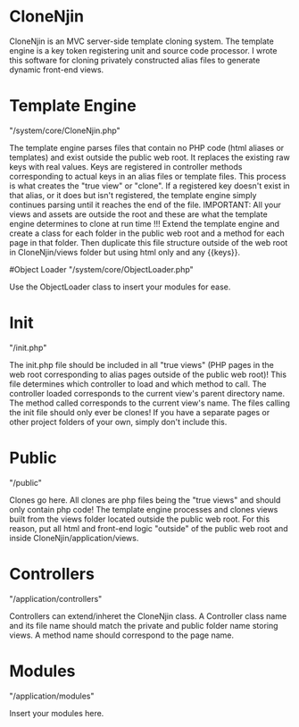 # CloneNjin
CloneNjin is an MVC server-side template cloning system. The template engine is a key token registering unit and source code processor. I wrote this software for cloning privately constructed alias files to generate dynamic front-end views.


# Template Engine
"/system/core/CloneNjin.php"

The template engine parses files that contain no PHP code (html aliases or templates) and exist outside the public web root. It replaces the existing raw keys with real values. Keys are registered in controller methods corresponding to actual keys in an alias files or template files. This process is what creates the "true view" or "clone". If a registered key doesn't exist in that alias, or it does but isn't registered, the template engine simply continues parsing until it reaches the end of the file. IMPORTANT: All your views and assets are outside the root and these are what the template engine determines to clone at run time !!! Extend the template engine and create a class for each folder in the public web root and a method for each page in that folder. Then duplicate this file structure outside of the web root in CloneNjin/views folder but using html only and any {{keys}}.


#Object Loader
"/system/core/ObjectLoader.php"

Use the ObjectLoader class to insert your modules for ease.


# Init
"/init.php"

The init.php file should be included in all "true views" (PHP pages in the web root corresponding to alias pages outside of the public web root)!
This file determines which controller to load and which method to call.
The controller loaded corresponds to the current view's parent directory name.
The method called corresponds to the current view's name.
The files calling the init file should only ever be clones!
If you have a separate pages or other project folders of your own,
simply don't include this.


# Public
"/public"

Clones go here.
All clones are php files being the "true views" and should only contain php code!
The template engine processes and clones views built from the views folder located outside the public web root.
For this reason, put all html and front-end logic "outside" of the public web root and inside CloneNjin/application/views.


# Controllers
"/application/controllers"

Controllers can extend/inheret the CloneNjin class.
A Controller class name and its file name should match the private and public folder name storing views.
A method name should correspond to the page name.


# Modules
"/application/modules"

Insert your modules here.